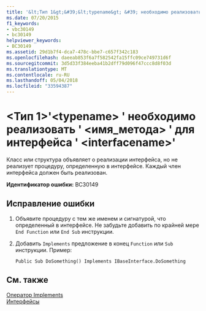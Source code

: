 ```yaml
---
title: '&lt;Тип 1&gt;&#39;&lt;typename&gt; &#39; необходимо реализовать &#39; &lt;имя_метода&gt; &#39; для интерфейса &#39; &lt;interfacename&gt;&#39;'
ms.date: 07/20/2015
f1_keywords:
- vbc30149
- bc30149
helpviewer_keywords:
- BC30149
ms.assetid: 29d1b7f4-dca7-478c-bbe7-c657f342c183
ms.openlocfilehash: daeeab853f6a7f582542fa15ffc09ce749731d6f
ms.sourcegitcommit: 3d5d33f384eeba41b2dff79d096f47ccc8d8f03d
ms.translationtype: MT
ms.contentlocale: ru-RU
ms.lasthandoff: 05/04/2018
ms.locfileid: "33594387"
---
```

# <a name="lttype1gt39lttypenamegt39-must-implement-39ltmethodnamegt39-for-interface-39ltinterfacenamegt39"></a>&lt;Тип 1&gt;&#39;&lt;typename&gt; &#39; необходимо реализовать &#39; &lt;имя_метода&gt; &#39; для интерфейса &#39; &lt;interfacename&gt;&#39;
Класс или структура объявляет о реализации интерфейса, но не реализует процедуру, определенную в интерфейсе. Каждый член интерфейса должен быть реализован.  
  
 **Идентификатор ошибки:** BC30149  
  
## <a name="to-correct-this-error"></a>Исправление ошибки  
  
1.  Объявите процедуру с тем же именем и сигнатурой, что определенный в интерфейсе. Не забудьте добавить по крайней мере `End Function` или `End Sub` инструкции.  
  
2.  Добавить `Implements` предложение в конец `Function` или `Sub` инструкции. Пример:  
  
    ```  
    Public Sub DoSomething() Implements IBaseInterface.DoSomething  
    ```  
  
## <a name="see-also"></a>См. также  
 [Оператор Implements](../../../visual-basic/language-reference/statements/implements-statement.md)  
 [Интерфейсы](../../../visual-basic/programming-guide/language-features/interfaces/index.md)
